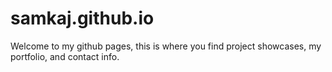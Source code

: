 # samkaj.github.io

Welcome to my github pages, this is where you find project showcases, my portfolio, and contact info.
